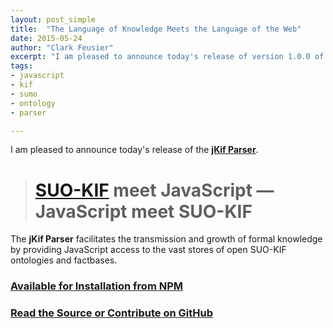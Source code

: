 ```yaml
---
layout: post_simple
title:  "The Language of Knowledge Meets the Language of the Web"
date: 2015-05-24
author: "Clark Feusier"
excerpt: "I am pleased to announce today's release of version 1.0.0 of the <a href='https://github.com/jkif/parser'>jKif Parser</a>, available for <a href='https://www.npmjs.com/package/jkif-parser'>use today</a>."
tags:
- javascript
- kif
- sumo
- ontology
- parser

---
```


I am pleased to announce today's release of the [**jKif Parser**](https://github.com/jkif/parser).

> # [SUO-KIF](http://sigmakee.cvs.sourceforge.net/viewvc/sigmakee/sigma/suo-kif.pdf) meet JavaScript &mdash; JavaScript meet SUO-KIF

The **jKif Parser** facilitates the transmission and growth of formal knowledge by providing JavaScript access to the vast stores of open SUO-KIF ontologies and factbases.

### [Available for Installation from NPM](https://www.npmjs.com/package/jkif-parser)

### [Read the Source or Contribute on GitHub](https://github.com/jkif/parser)
